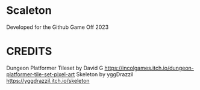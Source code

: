 # Scaleton
Developed for the Github Game Off 2023

# CREDITS
Dungeon Platformer Tileset by David G https://incolgames.itch.io/dungeon-platformer-tile-set-pixel-art
Skeleton by yggDrazzil https://yggdrazzil.itch.io/skeleton
